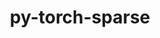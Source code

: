 ---
title: "py-torch-sparse"
layout: cache
categories: [package, develop-2025-01-05]
meta: {"versions": ["0.6.18"], "compilers": ["gcc@=13.2.0"], "oss": ["ubuntu24.04"], "platforms": ["linux"], "targets": ["aarch64", "x86_64_v3"], "stacks": ["ml-linux-aarch64-cpu", "ml-linux-aarch64-cuda", "ml-linux-x86_64-cpu", "ml-linux-x86_64-cuda", "root"], "num_specs": 4, "num_specs_by_stack": {"root": 4, "ml-linux-aarch64-cpu": 1, "ml-linux-aarch64-cuda": 1, "ml-linux-x86_64-cuda": 1, "ml-linux-x86_64-cpu": 1}}
spec_details: [{"hash": "e6zu7fh77rzltguzm3yfx65tpzbf3jfi", "compiler": "gcc@=13.2.0", "versions": ["0.6.18"], "os": "ubuntu24.04", "platform": "linux", "target": "aarch64", "variants": ["build_system=python_pip"], "stacks": ["root", "ml-linux-aarch64-cpu"], "size": "-", "tarball": "https://binaries.spack.io/develop-2025-01-05/build_cache/linux-ubuntu24.04-aarch64/gcc-13.2.0/py-torch-sparse-0.6.18/linux-ubuntu24.04-aarch64-gcc-13.2.0-py-torch-sparse-0.6.18-e6zu7fh77rzltguzm3yfx65tpzbf3jfi.spack"}, {"hash": "nbcrmnrggop5k6ounk6ypgjtmbk4vfyr", "compiler": "gcc@=13.2.0", "versions": ["0.6.18"], "os": "ubuntu24.04", "platform": "linux", "target": "aarch64", "variants": ["build_system=python_pip"], "stacks": ["root", "ml-linux-aarch64-cuda"], "size": "-", "tarball": "https://binaries.spack.io/develop-2025-01-05/build_cache/linux-ubuntu24.04-aarch64/gcc-13.2.0/py-torch-sparse-0.6.18/linux-ubuntu24.04-aarch64-gcc-13.2.0-py-torch-sparse-0.6.18-nbcrmnrggop5k6ounk6ypgjtmbk4vfyr.spack"}, {"hash": "lzq35lx7kqwzjz4ydbwis7gpjo6phrix", "compiler": "gcc@=13.2.0", "versions": ["0.6.18"], "os": "ubuntu24.04", "platform": "linux", "target": "x86_64_v3", "variants": ["build_system=python_pip"], "stacks": ["ml-linux-x86_64-cuda", "root"], "size": "-", "tarball": "https://binaries.spack.io/develop-2025-01-05/build_cache/linux-ubuntu24.04-x86_64_v3/gcc-13.2.0/py-torch-sparse-0.6.18/linux-ubuntu24.04-x86_64_v3-gcc-13.2.0-py-torch-sparse-0.6.18-lzq35lx7kqwzjz4ydbwis7gpjo6phrix.spack"}, {"hash": "z7lkng45cwyjlcsshwohsohzvtyuqaly", "compiler": "gcc@=13.2.0", "versions": ["0.6.18"], "os": "ubuntu24.04", "platform": "linux", "target": "x86_64_v3", "variants": ["build_system=python_pip"], "stacks": ["ml-linux-x86_64-cpu", "root"], "size": "-", "tarball": "https://binaries.spack.io/develop-2025-01-05/build_cache/linux-ubuntu24.04-x86_64_v3/gcc-13.2.0/py-torch-sparse-0.6.18/linux-ubuntu24.04-x86_64_v3-gcc-13.2.0-py-torch-sparse-0.6.18-z7lkng45cwyjlcsshwohsohzvtyuqaly.spack"}]
---